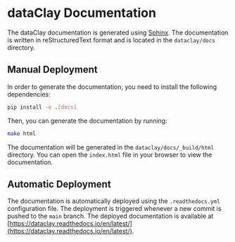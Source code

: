 # dataClay Documentation

The dataClay documentation is generated using [Sphinx](https://www.sphinx-doc.org/en/master/). The documentation is written in reStructuredText format and is located in the `dataclay/docs` directory.

## Manual Deployment

In order to generate the documentation, you need to install the following dependencies:

```bash
pip install -e .[docs]
```

Then, you can generate the documentation by running:

```bash
make html
```

The documentation will be generated in the `dataclay/docs/_build/html` directory. You can open the `index.html` file in your browser to view the documentation.

## Automatic Deployment

The documentation is automatically deployed using the `.readthedocs.yml` configuration file. The deployment is triggered whenever a new commit is pushed to the `main` branch. The deployed documentation is available at [https://dataclay.readthedocs.io/en/latest/](https://dataclay.readthedocs.io/en/latest/).
